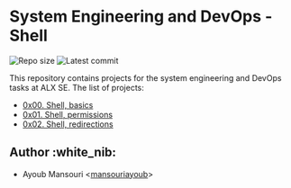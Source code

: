 # System Engineering and DevOps - Shell
![Repo size](https://img.shields.io/github/repo-size/mansouriayoub/alx-system_engineering-devops)
![Latest commit](https://img.shields.io/github/last-commit/mansouriayoub/alx-system_engineering-devops/main?style=round-square)

This repository contains projects for the system engineering and DevOps tasks at ALX SE.
The list of projects:

* [0x00. Shell, basics](./0x00-shell_basics)
* [0x01. Shell, permissions](./0x01-shell_permissions)
* [0x02. Shell, redirections](./0x02-shell_redirections)


## Author :white_nib:

* Ayoub Mansouri <[mansouriayoub](https://github.com/mansouriayoub)>

